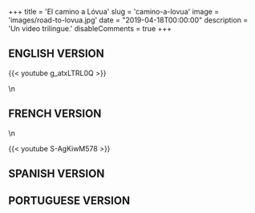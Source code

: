 +++
title = 'El camino a Lóvua'
slug = 'camino-a-lovua'
image = 'images/road-to-lovua.jpg'
date = "2019-04-18T00:00:00"
description = 'Un video trilingue.'
disableComments = true
+++ 

## ENGLISH VERSION

{{< youtube g_atxLTRL0Q >}}

\n

## FRENCH VERSION

\n

{{< youtube S-AgKiwM578 >}}


## SPANISH VERSION

## PORTUGUESE VERSION

